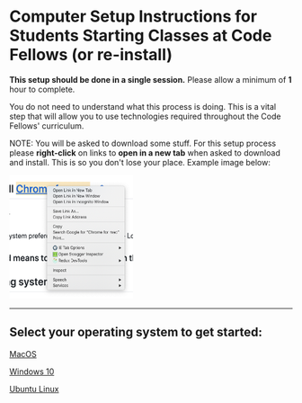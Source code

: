 # Computer Setup Instructions for Students Starting Classes at Code Fellows (or re-install)

**This setup should be done in a single session.**  Please allow a minimum of **1** hour to complete.

You do not need to understand what this process is doing. This is a vital step that will allow you to use technologies required throughout the Code Fellows' curriculum.

NOTE: You will be asked to download some stuff.  For this setup process please **right-click** on links to **open in a new tab** when asked to download and install.  This is so you don't lose your place. Example image below:

<img src="mac/images/new-tab.png" width="220" height="220">

---



## Select your operating system to get started:

[MacOS](mac/terminal/setup.md)

[Windows 10](windows/2_WSL_Ubuntu_setup.md)

[Ubuntu Linux](/ubuntu_linux/1_terminal.md)